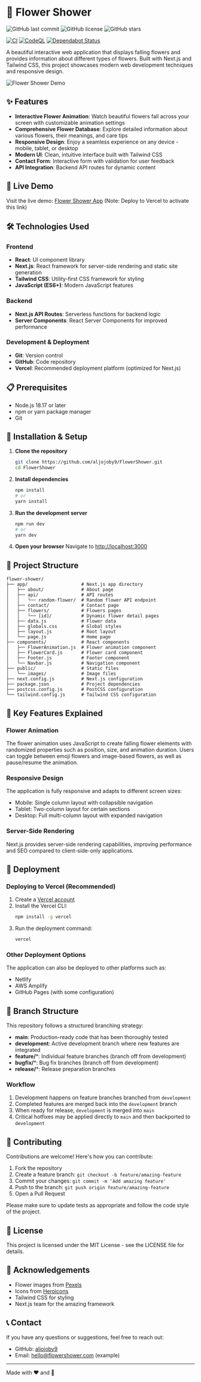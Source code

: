 # 🌸 Flower Shower

![GitHub last commit](https://img.shields.io/github/last-commit/aljojoby9/FlowerShower)
![GitHub license](https://img.shields.io/github/license/aljojoby9/FlowerShower?color=blue)
![GitHub stars](https://img.shields.io/github/stars/aljojoby9/FlowerShower?style=social)

[![CI](https://github.com/aljojoby9/FlowerShower/actions/workflows/ci.yml/badge.svg)](https://github.com/aljojoby9/FlowerShower/actions/workflows/ci.yml)
[![CodeQL](https://github.com/aljojoby9/FlowerShower/actions/workflows/codeql-analysis.yml/badge.svg)](https://github.com/aljojoby9/FlowerShower/actions/workflows/codeql-analysis.yml)
[![Dependabot Status](https://img.shields.io/badge/Dependabot-enabled-brightgreen.svg)](https://github.com/aljojoby9/FlowerShower/blob/main/.github/dependabot.yml)

A beautiful interactive web application that displays falling flowers and provides information about different types of flowers. Built with Next.js and Tailwind CSS, this project showcases modern web development techniques and responsive design.

![Flower Shower Demo](public/images/pexels-jonaskakaroto-736230.jpg)

## ✨ Features

- **Interactive Flower Animation**: Watch beautiful flowers fall across your screen with customizable animation settings
- **Comprehensive Flower Database**: Explore detailed information about various flowers, their meanings, and care tips
- **Responsive Design**: Enjoy a seamless experience on any device - mobile, tablet, or desktop
- **Modern UI**: Clean, intuitive interface built with Tailwind CSS
- **Contact Form**: Interactive form with validation for user feedback
- **API Integration**: Backend API routes for dynamic content

## 🚀 Live Demo

Visit the live demo: [Flower Shower App](https://flower-shower.vercel.app) (Note: Deploy to Vercel to activate this link)

## 🛠️ Technologies Used

### Frontend
- **React**: UI component library
- **Next.js**: React framework for server-side rendering and static site generation
- **Tailwind CSS**: Utility-first CSS framework for styling
- **JavaScript (ES6+)**: Modern JavaScript features

### Backend
- **Next.js API Routes**: Serverless functions for backend logic
- **Server Components**: React Server Components for improved performance

### Development & Deployment
- **Git**: Version control
- **GitHub**: Code repository
- **Vercel**: Recommended deployment platform (optimized for Next.js)

## 📋 Prerequisites

- Node.js 18.17 or later
- npm or yarn package manager
- Git

## 🔧 Installation & Setup

1. **Clone the repository**
   ```bash
   git clone https://github.com/aljojoby9/FlowerShower.git
   cd FlowerShower
   ```

2. **Install dependencies**
   ```bash
   npm install
   # or
   yarn install
   ```

3. **Run the development server**
   ```bash
   npm run dev
   # or
   yarn dev
   ```

4. **Open your browser**
   Navigate to [http://localhost:3000](http://localhost:3000)

## 📁 Project Structure

```
flower-shower/
├── app/                    # Next.js app directory
│   ├── about/              # About page
│   ├── api/                # API routes
│   │   └── random-flower/  # Random flower API endpoint
│   ├── contact/            # Contact page
│   ├── flowers/            # Flowers pages
│   │   └── [id]/           # Dynamic flower detail pages
│   ├── data.js             # Flower data
│   ├── globals.css         # Global styles
│   ├── layout.js           # Root layout
│   └── page.js             # Home page
├── components/             # React components
│   ├── FlowerAnimation.js  # Flower animation component
│   ├── FlowerCard.js       # Flower card component
│   ├── Footer.js           # Footer component
│   └── Navbar.js           # Navigation component
├── public/                 # Static files
│   └── images/             # Image files
├── next.config.js          # Next.js configuration
├── package.json            # Project dependencies
├── postcss.config.js       # PostCSS configuration
└── tailwind.config.js      # Tailwind CSS configuration
```

## 🌟 Key Features Explained

### Flower Animation
The flower animation uses JavaScript to create falling flower elements with randomized properties such as position, size, and animation duration. Users can toggle between emoji flowers and image-based flowers, as well as pause/resume the animation.

### Responsive Design
The application is fully responsive and adapts to different screen sizes:
- Mobile: Single column layout with collapsible navigation
- Tablet: Two-column layout for certain sections
- Desktop: Full multi-column layout with expanded navigation

### Server-Side Rendering
Next.js provides server-side rendering capabilities, improving performance and SEO compared to client-side-only applications.

## 🚢 Deployment

### Deploying to Vercel (Recommended)

1. Create a [Vercel account](https://vercel.com/signup)
2. Install the Vercel CLI:
   ```bash
   npm install -g vercel
   ```
3. Run the deployment command:
   ```bash
   vercel
   ```

### Other Deployment Options

The application can also be deployed to other platforms such as:
- Netlify
- AWS Amplify
- GitHub Pages (with some configuration)

## 🌿 Branch Structure

This repository follows a structured branching strategy:

- **main**: Production-ready code that has been thoroughly tested
- **development**: Active development branch where new features are integrated
- **feature/***:  Individual feature branches (branch off from development)
- **bugfix/***:  Bug fix branches (branch off from development)
- **release/***:  Release preparation branches

### Workflow

1. Development happens on feature branches branched from `development`
2. Completed features are merged back into the `development` branch
3. When ready for release, `development` is merged into `main`
4. Critical hotfixes may be applied directly to `main` and then backported to `development`

## 🤝 Contributing

Contributions are welcome! Here's how you can contribute:

1. Fork the repository
2. Create a feature branch: `git checkout -b feature/amazing-feature`
3. Commit your changes: `git commit -m 'Add amazing feature'`
4. Push to the branch: `git push origin feature/amazing-feature`
5. Open a Pull Request

Please make sure to update tests as appropriate and follow the code style of the project.

## 📄 License

This project is licensed under the MIT License - see the LICENSE file for details.

## 🙏 Acknowledgements

- Flower images from [Pexels](https://www.pexels.com/)
- Icons from [Heroicons](https://heroicons.com/)
- Tailwind CSS for styling
- Next.js team for the amazing framework

## 📞 Contact

If you have any questions or suggestions, feel free to reach out:

- GitHub: [aljojoby9](https://github.com/aljojoby9)
- Email: hello@flowershower.com (example)

---

Made with ❤️ and 🌸 